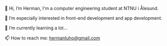 👋 Hi, I’m Herman, I'm a computer engineering student at NTNU i Ålesund. 

👀 I’m especially interested in front-end development and app development.

🌱 I’m currently learning a lot...

📫 How to reach me: hermanluho@gmail.com

<!---
Hermzy14/Hermzy14 is a ✨ special ✨ repository because its `README.md` (this file) appears on your GitHub profile.
You can click the Preview link to take a look at your changes.
--->
